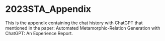# 2023STA_Appendix
This is the appendix containing the chat history with ChatGPT that mentioned in the paper: Automated Metamorphic-Relation Generation with ChatGPT: An Experience Report.

